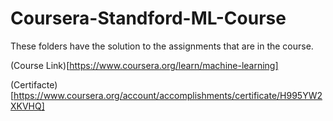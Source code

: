 # Coursera-Standford-ML-Course

These folders have the solution to the assignments that are in the course.

(Course Link)[https://www.coursera.org/learn/machine-learning]

(Certifacte)[https://www.coursera.org/account/accomplishments/certificate/H995YW2XKVHQ]

